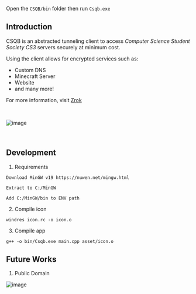 
Open the `CSQB/bin` folder then run `Csqb.exe`


## Introduction

CSQB is an abstracted tunneling client to access <i>Computer Science Student Society CS3</i> servers securely at minimum cost.

Using the client allows for encrypted services such as:
- Custom DNS
- Minecraft Server
- Website
- and many more!

For more information, visit [Zrok](https://zrok.io/)

<br>

![image](https://github.com/user-attachments/assets/f3e69f67-ecc2-4b45-8284-45e584fa98a7)

<br>

## Development

1. Requirements
```
Download MinGW v19 https://nuwen.net/mingw.html

Extract to C:/MinGW

Add C:/MinGW/bin to ENV path 
```

2. Compile icon

```
windres icon.rc -o icon.o
```


3. Compile app

```
g++ -o bin/Csqb.exe main.cpp asset/icon.o
```


## Future Works

1. Public Domain

![image](https://github.com/user-attachments/assets/6aed4b0c-706b-49ed-8f76-f08214daba2c)
